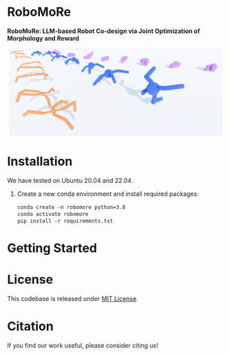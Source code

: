 # RoboMoRe
**RoboMoRe: LLM-based Robot Co-design via Joint Optimization of Morphology and Reward**


![Field Image](teaser.jpg)





# Installation
We have tested on Ubuntu 20.04 and 22.04.

1. Create a new conda environment and install required packages:
    ```
    conda create -n robomore python=3.8
    conda activate robomore
    pip install -r requirements.txt
    ```

# Getting Started



# License
This codebase is released under [MIT License](LICENSE).

# Citation
If you find our work useful, please consider citing us!

